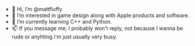 - 👋 Hi, I’m @mattfluffy
- 👀 I’m interested in game design along with Apple products and software.
- 🌱 I’m currently learning C++ and Python.
- 📫 If you message me, I probably won't reply, not because I wanna be rude or anyhting i'm just usually very busy.

<!---
mattfluffy/mattfluffy is a ✨ special ✨ repository because its `README.md` (this file) appears on your GitHub profile.
You can click the Preview link to take a look at your changes.
--->
